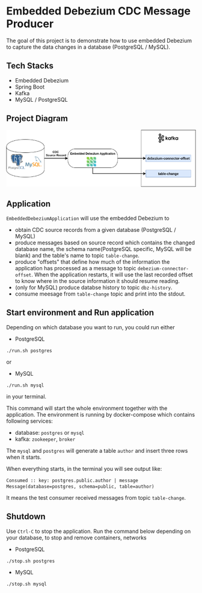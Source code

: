 # Embedded Debezium CDC Message Producer

The goal of this project is to demonstrate how to use embedded Debezium to capture the data changes in a database (PostgreSQL / MySQL).

## Tech Stacks
- Embedded Debezium
- Spring Boot
- Kafka
- MySQL / PostgreSQL


## Project Diagram
![project-diagram](image/project-diagram.png)

## Application
`EmbeddedDebeziumApplication` will use the embedded Debezium to 
- obtain CDC source records from a given database (PostgreSQL / MySQL)
- produce messages based on source record which contains the changed database name, the schema name(PostgreSQL specific, MySQL will be blank) and the table's name to topic `table-change`.
- produce "offsets" that define how much of the information the application has processed as a message to topic `debezium-connector-offset`. 
When the application restarts, it will use the last recorded offset to know where in the source information it should resume reading. 
- (only for MySQL) produce databse history to topic `dbz-history`.
- consume meesage from `table-change` topic and print into the stdout.

## Start environment and Run application
Depending on which database you want to run, you could run either
- PostgreSQL
```shell script
./run.sh postgres
```
or
- MySQL
```shell script
./run.sh mysql
```
in your terminal.

This command will start the whole environment together with the application. 
The environment is running by docker-compose which contains following services: 
- database: `postgres` or `mysql`
- kafka: `zookeeper`, `broker`

The `mysql` and `postgres` will generate a table `author` and insert three rows when it starts.

When everything starts, in the terminal you will see output like:
```shell script
Consumed :: key: postgres.public.author | message Message(database=postgres, schema=public, table=author)
```
It means the test consumer received messages from topic `table-change`.

## Shutdown
Use `Ctrl-C` to stop the application.
Run the command below depending on your database, to stop and remove containers, networks
- PostgreSQL
```shell script
./stop.sh postgres
```
- MySQL
```shell script
./stop.sh mysql
```